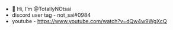 

- 👋 Hi, I’m @TotallyNOtsai
- discord user tag - not_sai#0984
- youtube - https://www.youtube.com/watch?v=dQw4w9WgXcQ
<!-- 
- 👀 I’m interested in Ai,Machine learning,Game dev
- 🌱 I’m currently learning Python
- 📫 You can reach out me in discord not_sai#0984
--->

<!---
TotallyNOtsai/TotallyNOtsai is a ✨ special ✨ repository because its `README.md` (this file) appears on your GitHub profile.
You can click the Preview link to take a look at your changes.
--->
